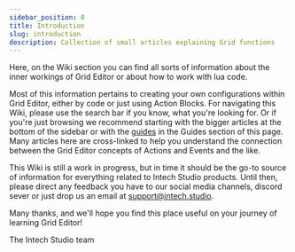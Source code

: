 ```yaml
---
sidebar_position: 0
title: Introduction
slug: introduction
description: Collection of small articles explaining Grid functions
---
```


<!---If you're new to Grid and the Grid Editor and have an idea about what you want to achieve with your new Grid module(s), you're in the right place!

Here, we compiled a lot of helpful information to help you to create your own Grid configuration.

You can start by clicking the link here: [Take me to the guides!](../guides/introduction)

Oh and don't forget to have fun!
--->

Here, on the Wiki section you can find all sorts of information about the inner workings of Grid Editor or about how to work with lua code.

Most of this information pertains to creating your own configurations within Grid Editor, either by code or just using Action Blocks.
For navigating this Wiki, please use the search bar if you know, what you're looking for. Or if you're just browsing we recommend starting with the bigger articles at the bottom of the sidebar or with the [guides](/category/getting-started) in the Guides section of this page.
Many articles here are cross-linked to help you understand the connection between the Grid Editor concepts of Actions and Events and the like.

This Wiki is still a work in progress, but in time it should be the go-to source of information for everything related to Intech Studio products.
Until then, please direct any feedback you have to our social media channels, discord sever or just drop us an email at support@intech.studio.

Many thanks, and we'll hope you find this place useful on your journey of learning Grid Editor!

The Intech Studio team
